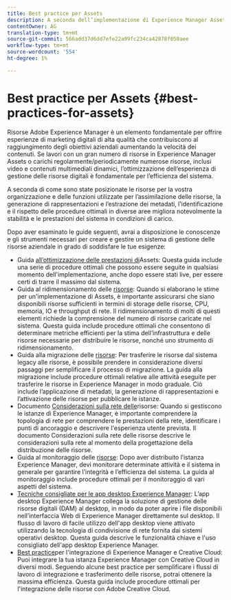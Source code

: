 ```yaml
---
title: Best practice per Assets
description: A seconda dell’implementazione di Experience Manager Assets e delle funzioni utilizzate per l’assimilazione delle risorse, la generazione di rappresentazioni e l’estrazione dei metadati, l’identificazione e il rispetto delle procedure ottimali in diverse aree migliora notevolmente la stabilità e le prestazioni del sistema in condizioni di carico.
contentOwner: AG
translation-type: tm+mt
source-git-commit: 566add37d6dd7efe22a99fc234ca42878f050aee
workflow-type: tm+mt
source-wordcount: '554'
ht-degree: 1%

---
```



# Best practice per Assets {#best-practices-for-assets}

Risorse Adobe Experience Manager è un elemento fondamentale per offrire esperienze di marketing digitali di alta qualità che contribuiscono al raggiungimento degli obiettivi aziendali aumentando la velocità dei contenuti. Se lavori con un gran numero di risorse in Experience Manager Assets o carichi regolarmente/periodicamente numerose risorse, inclusi video e contenuti multimediali dinamici, l’ottimizzazione dell’esperienza di gestione delle risorse digitali è fondamentale per l’efficienza del sistema.

A seconda di come sono state posizionate le risorse per la vostra organizzazione e delle funzioni utilizzate per l’assimilazione delle risorse, la generazione di rappresentazioni e l’estrazione dei metadati, l’identificazione e il rispetto delle procedure ottimali in diverse aree migliora notevolmente la stabilità e le prestazioni del sistema in condizioni di carico.

Dopo aver esaminato le guide seguenti, avrai a disposizione le conoscenze e gli strumenti necessari per creare e gestire un sistema di gestione delle risorse aziendale in grado di soddisfare le tue esigenze:

* Guida [all’ottimizzazione delle prestazioni di](/help/assets/performance-tuning-guidelines.md)Assets: Questa guida include una serie di procedure ottimali che possono essere seguite in qualsiasi momento dell&#39;implementazione, anche dopo essere stati live, per essere certi di trarre il massimo dal sistema.
* Guida al ridimensionamento delle [risorse](/help/assets/assets-sizing-guide.md): Quando si elaborano le stime per un&#39;implementazione di Assets, è importante assicurarsi che siano disponibili risorse sufficienti in termini di storage delle risorse, CPU, memoria, IO e throughput di rete. Il ridimensionamento di molti di questi elementi richiede la comprensione del numero di risorse caricate nel sistema. Questa guida include procedure ottimali che consentono di determinare metriche efficienti per la stima dell’infrastruttura e delle risorse necessarie per distribuire le risorse, nonché uno strumento di ridimensionamento.
* Guida alla migrazione delle [risorse](/help/assets/assets-migration-guide.md): Per trasferire le risorse dal sistema legacy alle risorse, è possibile prendere in considerazione diversi passaggi per semplificare il processo di migrazione. La guida alla migrazione include procedure ottimali relative alle attività eseguite per trasferire le risorse in Experience Manager in modo graduale. Ciò include l’applicazione di metadati, la generazione di rappresentazioni e l’attivazione delle risorse per pubblicare le istanze.
* Documento [Considerazioni sulla rete delle](/help/assets/assets-network-considerations.md)risorse: Quando si gestiscono le istanze di Experience Manager, è importante comprendere la topologia di rete per comprendere le prestazioni della rete, identificare i punti di ancoraggio e descrivere l&#39;esperienza utente prevista. Il documento Considerazioni sulla rete delle risorse descrive le considerazioni sulla rete al momento della progettazione della distribuzione delle risorse.
* Guida al monitoraggio delle [risorse](/help/assets/assets-monitoring-best-practices.md): Dopo aver distribuito l’istanza Experience Manager, devi monitorare determinate attività e il sistema in generale per garantire l’integrità e l’efficienza del sistema. La guida al monitoraggio include procedure ottimali per il monitoraggio di vari aspetti del sistema.
* [Tecniche consigliate per le app desktop Experience Manager](https://helpx.adobe.com/experience-manager/desktop-app/aem-desktop-app-best-practices.html): L’app desktop Experience Manager collega la soluzione di gestione delle risorse digitali (DAM) al desktop, in modo da poter aprire i file disponibili nell’interfaccia Web di Experience Manager direttamente sul desktop. Il flusso di lavoro di facile utilizzo dell&#39;app desktop viene attivato utilizzando la tecnologia di condivisione di rete fornita dai sistemi operativi desktop. Questa guida descrive le funzionalità chiave e l&#39;uso consigliato dell&#39;app desktop Experience Manager.
* [Best practice](/help/assets/aem-cc-integration-best-practices.md)per l&#39;integrazione di Experience Manager e Creative Cloud: Puoi integrare la tua istanza Experience Manager con Creative Cloud in diversi modi. Seguendo alcune best practice per semplificare i flussi di lavoro di integrazione e trasferimento delle risorse, potrai ottenere la massima efficienza. Questa guida include procedure ottimali per l&#39;integrazione delle risorse con Adobe Creative Cloud.
